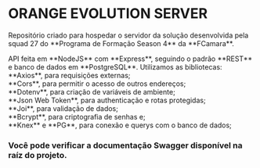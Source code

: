 <h1>ORANGE EVOLUTION SERVER</h1>
<p>
    Repositório criado para hospedar o servidor da solução desenvolvida pela squad 27 do **Programa de Formação Season 4** da **FCamara**.
</p>
<span>API feita em **NodeJS** com **Express**, seguindo o padrão **REST** e banco de dados em **PostgreSQL**. Utilizamos as bibliotecas:<br>
**Axios**, para requisições externas;<br>
**Cors**, para permitir o acesso de outros endereços;<br>
**Dotenv**, para criação de variáveis de ambiente; <br>
**Json Web Token**, para authenticação e rotas protegidas; <br>
**Joi**, para validação de dados; <br>
**Bcrypt**, para criptografia de senhas e; <br>
**Knex** e **PG**, para conexão e querys com o banco de dados;
</span>

<h3>
    Você pode verificar a documentação Swagger disponível na raíz do projeto.
</h3>
